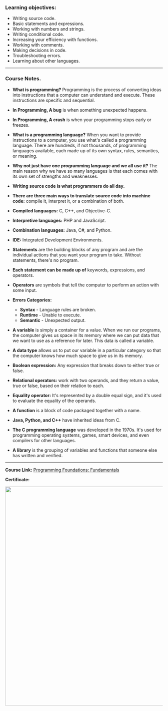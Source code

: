 ### Learning objectives:

- Writing source code.
- Basic statements and expressions.
- Working with numbers and strings.
- Writing conditional code.
- Increasing your efficiency with functions.
- Working with comments.
- Making decisions in code.
- Troubleshooting errors.
- Learning about other languages.

---

### Course Notes.

- **What is programming?** Programming is the process of converting ideas into instructions that a computer can understand and execute. These instructions are specific and sequential.

- **In Programming, A bug** is when something unexpected happens.

- **In Programming, A crash** is when your programming stops early or freezes.

- **What is a programming language?** When you want to provide instructions to a computer, you use what's called a programming language. There are hundreds, if not thousands, of programming languages available, each made up of its own syntax, rules, semantics, or meaning.

- **Why not just have one programming language and we all use it?** The main reason why we have so many languages is that each comes with its own set of strengths and weaknesses.

- **Writing source code is what programmers do all day.**

- **There are three main ways to translate source code into machine code:** compile it, interpret it, or a combination of both.

- **Compiled languages:** C, C++, and Objective-C.

- **Interpretive languages:** PHP and JavaScript.

- **Combination languages:** Java, C#, and Python.

- **IDE:** Integrated Development Environments.

- **Statements** are the building blocks of any program and are the individual actions that you want your program to take. Without statements, there's no program.

- **Each statement can be made up of** keywords, expressions, and operators.

- **Operators** are symbols that tell the computer to perform an action with some input.

- **Errors Categories:**

  - **Syntax** - Language rules are broken.
  - **Runtime** - Unable to execute.
  - **Semantic** - Unexpected output.

- **A variable** is simply a container for a value. When we run our programs, the computer gives us space in its memory where we can put data that we want to use as a reference for later. This data is called a variable.

- **A data type** allows us to put our variable in a particular category so that the computer knows how much space to give us in its memory.

- **Boolean expression:** Any expression that breaks down to either true or false.

- **Relational operators:** work with two operands, and they return a value, true or false, based on their relation to each.

- **Equality operator:** It's represented by a double equal sign, and it's used to evaluate the equality of the operands.

- **A function** is a block of code packaged together with a name.

- **Java, Python, and C++** have inherited ideas from C.

- **The C programming language** was developed in the 1970s. It's used for programming operating systems, games, smart devices, and even compilers for other languages.

- **A library** is the grouping of variables and functions that someone else has written and verified.

---

**Course Link:** [Programming Foundations: Fundamentals](https://www.linkedin.com/learning/programming-foundations-fundamentals-3/the-fundamentals-of-programming)

**Certificate:**

<p align="center">
  <img  src="https://imagizer.imageshack.com/img924/6922/KpGEe5.png" width="700">
</p>
